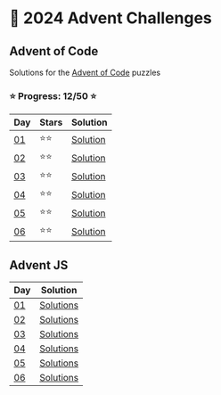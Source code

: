 # 📅 2024 Advent Challenges

## Advent of Code

Solutions for the [Advent of Code](https://adventofcode.com/) puzzles

### ⭐ Progress: 12/50 ⭐

| Day                                       | Stars | Solution                                                                                           |
| ----------------------------------------- | ----- | -------------------------------------------------------------------------------------------------- |
| [01](https://adventofcode.com/2024/day/1) | ⭐⭐  | [Solution](https://github.com/311chaos/30-days-advent-calendar/blob/main/adventofcode.com/day-01/) |
| [02](https://adventofcode.com/2024/day/2) | ⭐⭐  | [Solution](https://github.com/311chaos/30-days-advent-calendar/blob/main/adventofcode.com/day-02/) |
| [03](https://adventofcode.com/2024/day/3) | ⭐⭐  | [Solution](https://github.com/311chaos/30-days-advent-calendar/blob/main/adventofcode.com/day-03/) |
| [04](https://adventofcode.com/2024/day/4) | ⭐⭐  | [Solution](https://github.com/311chaos/30-days-advent-calendar/blob/main/adventofcode.com/day-04/) |
| [05](https://adventofcode.com/2024/day/5) | ⭐⭐  | [Solution](https://github.com/311chaos/30-days-advent-calendar/blob/main/adventofcode.com/day-05/) |
| [06](https://adventofcode.com/2024/day/6) | ⭐⭐  | [Solution](https://github.com/311chaos/30-days-advent-calendar/blob/main/adventofcode.com/day-06/) |

## Advent JS

| Day                                             | Solution                                                                                        |
| ----------------------------------------------- | ----------------------------------------------------------------------------------------------- |
| [01](https://adventjs.dev/en/challenges/2024/1) | [Solutions](https://github.com/311chaos/30-days-advent-calendar/blob/main/adventjs.dev/day-01/) |
| [02](https://adventjs.dev/en/challenges/2024/2) | [Solutions](https://github.com/311chaos/30-days-advent-calendar/blob/main/adventjs.dev/day-02/) |
| [03](https://adventjs.dev/en/challenges/2024/3) | [Solutions](https://github.com/311chaos/30-days-advent-calendar/blob/main/adventjs.dev/day-03/) |
| [04](https://adventjs.dev/en/challenges/2024/4) | [Solutions](https://github.com/311chaos/30-days-advent-calendar/blob/main/adventjs.dev/day-04/) |
| [05](https://adventjs.dev/en/challenges/2024/5) | [Solutions](https://github.com/311chaos/30-days-advent-calendar/blob/main/adventjs.dev/day-05/) |
| [06](https://adventjs.dev/en/challenges/2024/6) | [Solutions](https://github.com/311chaos/30-days-advent-calendar/blob/main/adventjs.dev/day-06/) |
